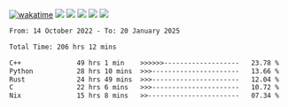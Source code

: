 [![wakatime](https://wakatime.com/badge/user/368879df-dc38-4b1a-86c4-8a2054a0e074.svg)](https://wakatime.com/@368879df-dc38-4b1a-86c4-8a2054a0e074)
<img src="https://img.shields.io/badge/Windows-0078D6?style=flat&logo=Windows&logoColor=white">
<img src="https://img.shields.io/badge/IntelliJ_IDEA-000000.svg?style=flat&logo=IntelliJ-IDEA&logoColor=white">
<img src="https://img.shields.io/badge/CLion-000000.svg?style=flat&logo=CLion&logoColor=white">
<img src="https://img.shields.io/badge/Visual_Studio_Code-007ACC?style=flat&logo=Visual-Studio-Code&logoColor=white">
<img src="https://img.shields.io/badge/Discord-5865F2?label=kano42&style=flat&logo=discord&logoColor=white">
<br>


<!--START_SECTION:waka-->

```txt
From: 14 October 2022 - To: 20 January 2025

Total Time: 206 hrs 12 mins

C++              49 hrs 1 min    >>>>>>-------------------   23.78 %
Python           28 hrs 10 mins  >>>----------------------   13.66 %
Rust             24 hrs 49 mins  >>>----------------------   12.04 %
C                22 hrs 6 mins   >>>----------------------   10.72 %
Nix              15 hrs 8 mins   >>-----------------------   07.34 %
```

<!--END_SECTION:waka-->
